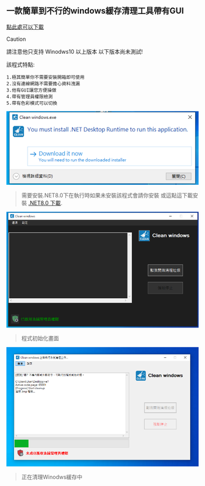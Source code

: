 
## 一款簡單到不行的windows緩存清理工具帶有GUI

[點此處可以下載](https://github.com/Potol9499/Clean-windows/releases/tag/Clean_windows_v0.02)

> [!CAUTION]
> 請注意他只支持 Winodws10 以上版本 以下版本尚未測試!

該程式特點:
```
1.極其簡單你不需要安裝開箱即可使用
2.沒有連線網路不需要擔心資料洩漏
3.他有GUI讓您方便操做
4.帶有管理員權限檢測
5.帶有色彩模式可以切換
```
![NET8.0](https://raw.githubusercontent.com/Potol9499/Clean-windows/refs/heads/main/img/3.png)
> 需要安裝.NET8.0下在執行時如果未安裝該程式會請你安裝 或這點這下載安裝 [.NET8.0 下載](https://dotnet.microsoft.com/zh-tw/download/dotnet/thank-you/runtime-desktop-8.0.16-windows-x64-installer?cid=getdotnetcore).


![展示圖片01](https://raw.githubusercontent.com/Potol9499/Clean-windows/refs/heads/main/img/v0.02_1.png)
> 程式初始化畫面

![展示圖片02](https://raw.githubusercontent.com/Potol9499/Clean-windows/refs/heads/main/img/v0.02_2.png)
> 正在清理Winodws緩存中
